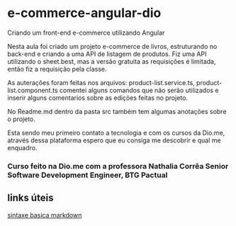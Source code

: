 # e-commerce-angular-dio
Criando um front-end e-commerce utilizando Angular

Nesta aula foi criado um projeto e-commerce de livros, estruturando no back-end e criando a uma API de listagem de produtos.
Fiz uma API utilizando o sheet.best, mas a versão gratuita as requisições é limitada, então fiz a requisição pela classe.

As auterações foram feitas nos arquivos: product-list.service.ts, product-list.component.ts comentei alguns comandos que não serão utilizados e inserir alguns comentarios
sobre as edições feitas no projeto.

No Readme.md dentro da pasta src também tem algumas anotações sobre o projeto.

Esta sendo meu primeiro contato a tecnologia e com  os cursos da Dio.me, através dessa plataforma espero que eu consiga me descobrir e qual me enquadro.

### Curso feito na Dio.me com a professora Nathalia Corrêa Senior Software Development Engineer, BTG Pactual

## links úteis

[sintaxe basica markdown](https://www.dio.me/)


